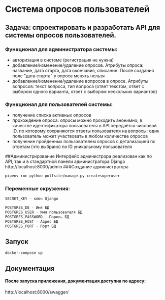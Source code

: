 # Система опросов пользователей

## Задача: спроектировать и разработать API для системы опросов пользователей.

### Функционал для администратора системы:

- авторизация в системе (регистрация не нужна)
- добавление/изменение/удаление опросов. Атрибуты опроса: название, дата старта, дата окончания, описание. После создания поле "дата старта" у опроса менять нельзя
- добавление/изменение/удаление вопросов в опросе. Атрибуты вопросов: текст вопроса, тип вопроса (ответ текстом, ответ с выбором одного варианта, ответ с выбором нескольких вариантов)

### Функционал для пользователей системы:

- получение списка активных опросов
- прохождение опроса: опросы можно проходить анонимно, в качестве идентификатора пользователя в API передаётся числовой ID, по которому сохраняются ответы пользователя на вопросы; один пользователь может участвовать в любом количестве опросов
- получение пройденных пользователем опросов с детализацией по ответам (что выбрано) по ID уникальному пользователя

##Администрирование
Интерфейс администрора реализован как по API, так и в стандартной панели администратора Django
http://localhost:8000/admin
###Создание администратора
```bash
pipenv run python pollsite/manage.py createsuperuser
```

### Переменные окружения:
```bash
SECRET_KEY - ключ Django

POSTGRES_DB - Имя БД
POSTGRES_USER - Имя пользователя БД
POSTGRES_PASSWORD - Пароль БД
POSTGRES_HOST - Адрес БД
POSTGRES_PORT - Порт БД
```
## Запуск
```bash
docker-compose up
```


## Документация
#### После запуска приложения, документация доступна по адресу:
http://localhost:8000/swagger/
